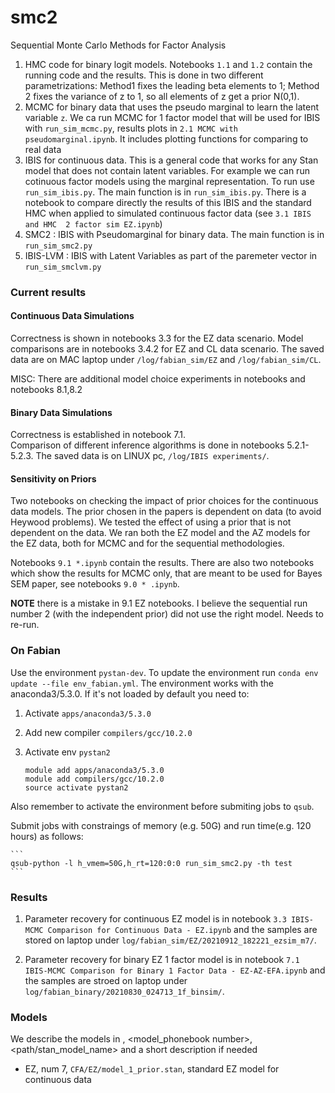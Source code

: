 # smc2
Sequential Monte Carlo Methods for Factor Analysis

1) HMC code for binary logit models. Notebooks `1.1` and `1.2` contain the running code and the results.  This is done in two different parametrizations: Method1 fixes the leading beta elements to 1; Method 2 fixes the variance of z to 1, so all elements of z get a prior N(0,1).
2) MCMC for binary data that uses the pseudo marginal to learn the latent variable `z`. We ca run MCMC for 1 factor model that will be used for IBIS with 
`run_sim_mcmc.py`, results plots in `2.1 MCMC with pseudomarginal.ipynb`. It includes plotting functions for comparing to real data
3) IBIS for continuous data. This is a general code that works for any Stan model that does not contain latent variables. For example we can run cotinuous factor models using the marginal representation. To run use `run_sim_ibis.py`. The main function is in `run_sim_ibis.py`. There is a notebook to compare directly the results of this IBIS and the standard HMC when applied to simulated continuous factor data (see `3.1 IBIS and HMC  2 factor sim EZ.ipynb`)
4) SMC2 : IBIS with Pseudomarginal for binary data. The main function is in `run_sim_smc2.py` 
5) IBIS-LVM : IBIS with Latent Variables as part of the paremeter vector in `run_sim_smclvm.py` 


### Current results


#### Continuous Data Simulations

Correctness is shown in notebooks 3.3 for the EZ data scenario.
Model comparisons are in notebooks 3.4.2 for EZ and CL data scenario. The saved data are on MAC laptop under `/log/fabian_sim/EZ` and `/log/fabian_sim/CL`.

MISC: There are additional model choice experiments in notebooks  and notebooks 8.1,8.2


#### Binary Data Simulations

Correctness is established in notebook 7.1.  
Comparison of different inference algorithms is done in notebooks 5.2.1-5.2.3. The saved data is on LINUX pc, `/log/IBIS experiments/`.

#### Sensitivity on Priors

Two notebooks on checking the impact of prior choices for the continuous data models. 
The prior chosen in the papers is dependent on data (to avoid Heywood problems). We tested the effect of using a prior
that is not dependent on the data. We ran both the EZ model and the AZ models for the EZ data, both for MCMC and for the sequential methodologies. 

Notebooks `9.1 *.ipynb` contain the results. There are also two notebooks which show the results for MCMC only, that are meant to be used for Bayes SEM paper, see notebooks `9.0 * .ipynb`.

**NOTE** there is a mistake in 9.1 EZ notebooks. I believe the sequential run number 2 (with the independent prior) did not
use the right model. Needs to re-run. 



### On Fabian

Use the environment `pystan-dev`. To update the environment run `conda env update --file env_fabian.yml`.
The environment works with the anaconda3/5.3.0. If it's not loaded by default you need to:

1. Activate `apps/anaconda3/5.3.0` 
2. Add new compiler `compilers/gcc/10.2.0`
3. Activate env `pystan2`    


    ```
    module add apps/anaconda3/5.3.0
    module add compilers/gcc/10.2.0
    source activate pystan2
    ```

Also remember to activate the environment before submiting jobs to `qsub`.

Submit jobs with constraings of memory (e.g. 50G) and run time(e.g. 120 hours) as follows:

    ```
    qsub-python -l h_vmem=50G,h_rt=120:0:0 run_sim_smc2.py -th test
    ``` 

### Results

1. Parameter recovery for continuous EZ  model is in notebook `3.3 IBIS-MCMC Comparison for Continuous Data - EZ.ipynb` and the samples are stored on laptop under `log/fabian_sim/EZ/20210912_182221_ezsim_m7/`.

2. Parameter recovery for binary EZ 1 factor model is in notebook `7.1 IBIS-MCMC Comparison for Binary 1 Factor Data - EZ-AZ-EFA.ipynb` and the samples are stroed on laptop under `log/fabian_binary/20210830_024713_1f_binsim/`.


### Models

We describe the models in <short name>, <model_phonebook number>, <path/stan_model_name> and a short description if needed

* EZ, num 7, `CFA/EZ/model_1_prior.stan`, standard EZ model for continuous data

